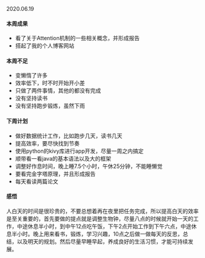

2020.06.19

#### 本周成果

+ 看了关于Attention机制的一些相关概念，并形成报告
+ 搭起了我的个人博客网站

#### 本周不足

+ 变懒惰了许多
+ 效率低下，时不时开始开小差
+ 只做了两件事情，其他的都没有完成
+ 没有坚持读书
+ 没有坚持跑步锻炼，虽然下雨

#### 下周计划

+ 做好数据统计工作，比如跑步几天，读书几天
+ 提高效率，要尽快找到节奏
+ 使用python的kivy库进行app开发，尽量一周之内搞定
+ 顺带看一看java的基本语法以及大的框架
+ 调整好作息时间，晚上睡7.5个小时，午休25分钟，不能睡懒觉
+ 要看完金字塔原理，并且形成报告
+ 每天看读两篇论文

#### 感悟

人白天的时间是很珍贵的，不要总想着再在夜里把任务完成，所以提高白天的效率是至关重要的，首先要做的提点就是调整生物钟，尽量八点的时候就开始一天的工作，中途休息半小时，到中午12点吃午饭，下午2点开始工作到下午六点，中途休息半小时。晚上用来看书，锻炼，学习兴趣，10点之后做一做每天的反思，总结，以及明天的规划。然后尽量早睡早起，养成良好的生活习惯，才能可持续发展。